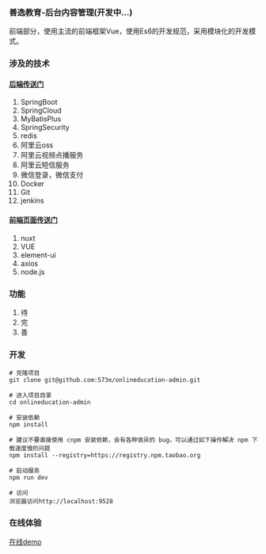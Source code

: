 ### 善逸教育-后台内容管理(开发中...)
前端部分，使用主流的前端框架Vue，使用Es6的开发规范，采用模块化的开发模式。

### 涉及的技术

#### [后端传送门](https://github.com/573e/OnlinEducation)
1. SpringBoot
2. SpringCloud
3. MyBatisPlus
4. SpringSecurity
5. redis
6. 阿里云oss
7. 阿里云视频点播服务
8. 阿里云短信服务
9. 微信登录，微信支付
10. Docker
11. Git
12. jenkins

#### [前端页面传送门](https://github.com/573e/onlineducation-3e)
1. nuxt
2. VUE
3. element-ui
4. axios
5. node.js


### 功能
1. 待
2. 完
3. 善


### 开发
```
# 克隆项目
git clone git@github.com:573e/onlineducation-admin.git

# 进入项目目录
cd onlineducation-admin

# 安装依赖
npm install

# 建议不要直接使用 cnpm 安装依赖，会有各种诡异的 bug。可以通过如下操作解决 npm 下载速度慢的问题
npm install --registry=https://registry.npm.taobao.org

# 启动服务
npm run dev

# 访问
浏览器访问http://localhost:9528
```


### 在线体验
[在线demo](https://www.baidu.com)